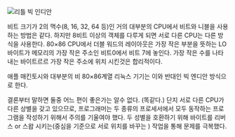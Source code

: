 

![리틀 빅 인디안 ](https://conquertheworldbycode.files.wordpress.com/2011/06/20110628-070206.jpg)


비트 크기가 2의 멱수(8, 16, 32, 64 등)인 거의 대부분의 CPU에서 비트와 니블을 사용하는 방법은 같다. 
하지만 8비트 이상의 객체를 다루게 되면 서로 다른 CPU는 다른 방식을 사용한다. 
80×86 CPU에서 더블 워드의 레이아웃은 가장 작은 부분을 뜻하는 LO바이트가 메모리의 가장 작은 주소인 비트0에서 비트 7에 놓인다.
가장 작은 수를 나타내는 바이트르르 가장 작은 주소에 위치 시킨것은 합리적이다.

애플 매킨토시와 대부분의 비 80×86계열 리눅스 기기는 이와 반대인 빅 엔디안 방식으로 한다.

결론부터 말하면 둘중 어느 편이 좋은가는 알수 없다. (똑같다.) 단지 서로 다른 CPU가 다른 상별을 갖고 있으므로, 
프로그래머는 두 종류의 프로세서에서 모두 동작하는 프로그램을 작성하기 위해서 주의를 기울여야 했다. 
두 성별을 호환하기 위해 바이트를 리버스 or 스왑 시키는(중심을 기준으로 서로 위치를 바꾸는 ) 작업을 통해 문제를 극복했다.
